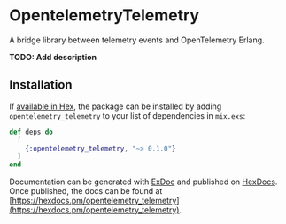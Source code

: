 # OpentelemetryTelemetry

A bridge library between telemetry events and OpenTelemetry Erlang. 

**TODO: Add description**

## Installation

If [available in Hex](https://hex.pm/docs/publish), the package can be installed
by adding `opentelemetry_telemetry` to your list of dependencies in `mix.exs`:

```elixir
def deps do
  [
    {:opentelemetry_telemetry, "~> 0.1.0"}
  ]
end
```

Documentation can be generated with [ExDoc](https://github.com/elixir-lang/ex_doc)
and published on [HexDocs](https://hexdocs.pm). Once published, the docs can
be found at [https://hexdocs.pm/opentelemetry_telemetry](https://hexdocs.pm/opentelemetry_telemetry).


